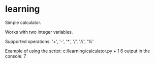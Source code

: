 # learning
Simple calculator.

Works with two integer variables.

Supported operations: '+', '-', '*', '/', '//', '%'

Example of using the script:
c:/learning/calculator.py + 1 6
output in the console: 7
